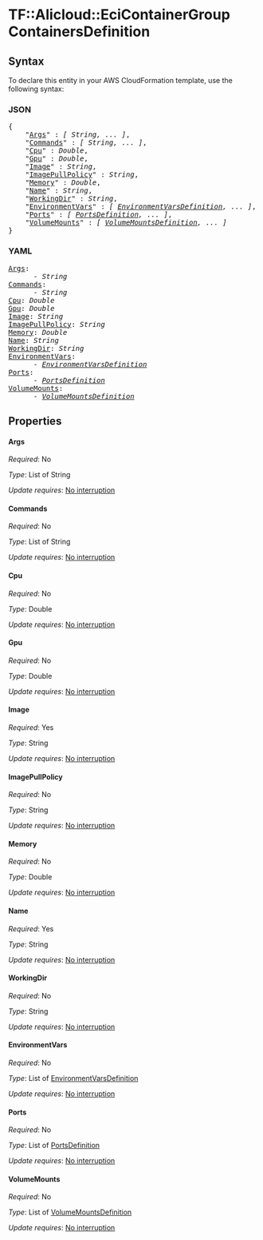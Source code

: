 # TF::Alicloud::EciContainerGroup ContainersDefinition

## Syntax

To declare this entity in your AWS CloudFormation template, use the following syntax:

### JSON

<pre>
{
    "<a href="#args" title="Args">Args</a>" : <i>[ String, ... ]</i>,
    "<a href="#commands" title="Commands">Commands</a>" : <i>[ String, ... ]</i>,
    "<a href="#cpu" title="Cpu">Cpu</a>" : <i>Double</i>,
    "<a href="#gpu" title="Gpu">Gpu</a>" : <i>Double</i>,
    "<a href="#image" title="Image">Image</a>" : <i>String</i>,
    "<a href="#imagepullpolicy" title="ImagePullPolicy">ImagePullPolicy</a>" : <i>String</i>,
    "<a href="#memory" title="Memory">Memory</a>" : <i>Double</i>,
    "<a href="#name" title="Name">Name</a>" : <i>String</i>,
    "<a href="#workingdir" title="WorkingDir">WorkingDir</a>" : <i>String</i>,
    "<a href="#environmentvars" title="EnvironmentVars">EnvironmentVars</a>" : <i>[ <a href="environmentvarsdefinition.md">EnvironmentVarsDefinition</a>, ... ]</i>,
    "<a href="#ports" title="Ports">Ports</a>" : <i>[ <a href="portsdefinition.md">PortsDefinition</a>, ... ]</i>,
    "<a href="#volumemounts" title="VolumeMounts">VolumeMounts</a>" : <i>[ <a href="volumemountsdefinition.md">VolumeMountsDefinition</a>, ... ]</i>
}
</pre>

### YAML

<pre>
<a href="#args" title="Args">Args</a>: <i>
      - String</i>
<a href="#commands" title="Commands">Commands</a>: <i>
      - String</i>
<a href="#cpu" title="Cpu">Cpu</a>: <i>Double</i>
<a href="#gpu" title="Gpu">Gpu</a>: <i>Double</i>
<a href="#image" title="Image">Image</a>: <i>String</i>
<a href="#imagepullpolicy" title="ImagePullPolicy">ImagePullPolicy</a>: <i>String</i>
<a href="#memory" title="Memory">Memory</a>: <i>Double</i>
<a href="#name" title="Name">Name</a>: <i>String</i>
<a href="#workingdir" title="WorkingDir">WorkingDir</a>: <i>String</i>
<a href="#environmentvars" title="EnvironmentVars">EnvironmentVars</a>: <i>
      - <a href="environmentvarsdefinition.md">EnvironmentVarsDefinition</a></i>
<a href="#ports" title="Ports">Ports</a>: <i>
      - <a href="portsdefinition.md">PortsDefinition</a></i>
<a href="#volumemounts" title="VolumeMounts">VolumeMounts</a>: <i>
      - <a href="volumemountsdefinition.md">VolumeMountsDefinition</a></i>
</pre>

## Properties

#### Args

_Required_: No

_Type_: List of String

_Update requires_: [No interruption](https://docs.aws.amazon.com/AWSCloudFormation/latest/UserGuide/using-cfn-updating-stacks-update-behaviors.html#update-no-interrupt)

#### Commands

_Required_: No

_Type_: List of String

_Update requires_: [No interruption](https://docs.aws.amazon.com/AWSCloudFormation/latest/UserGuide/using-cfn-updating-stacks-update-behaviors.html#update-no-interrupt)

#### Cpu

_Required_: No

_Type_: Double

_Update requires_: [No interruption](https://docs.aws.amazon.com/AWSCloudFormation/latest/UserGuide/using-cfn-updating-stacks-update-behaviors.html#update-no-interrupt)

#### Gpu

_Required_: No

_Type_: Double

_Update requires_: [No interruption](https://docs.aws.amazon.com/AWSCloudFormation/latest/UserGuide/using-cfn-updating-stacks-update-behaviors.html#update-no-interrupt)

#### Image

_Required_: Yes

_Type_: String

_Update requires_: [No interruption](https://docs.aws.amazon.com/AWSCloudFormation/latest/UserGuide/using-cfn-updating-stacks-update-behaviors.html#update-no-interrupt)

#### ImagePullPolicy

_Required_: No

_Type_: String

_Update requires_: [No interruption](https://docs.aws.amazon.com/AWSCloudFormation/latest/UserGuide/using-cfn-updating-stacks-update-behaviors.html#update-no-interrupt)

#### Memory

_Required_: No

_Type_: Double

_Update requires_: [No interruption](https://docs.aws.amazon.com/AWSCloudFormation/latest/UserGuide/using-cfn-updating-stacks-update-behaviors.html#update-no-interrupt)

#### Name

_Required_: Yes

_Type_: String

_Update requires_: [No interruption](https://docs.aws.amazon.com/AWSCloudFormation/latest/UserGuide/using-cfn-updating-stacks-update-behaviors.html#update-no-interrupt)

#### WorkingDir

_Required_: No

_Type_: String

_Update requires_: [No interruption](https://docs.aws.amazon.com/AWSCloudFormation/latest/UserGuide/using-cfn-updating-stacks-update-behaviors.html#update-no-interrupt)

#### EnvironmentVars

_Required_: No

_Type_: List of <a href="environmentvarsdefinition.md">EnvironmentVarsDefinition</a>

_Update requires_: [No interruption](https://docs.aws.amazon.com/AWSCloudFormation/latest/UserGuide/using-cfn-updating-stacks-update-behaviors.html#update-no-interrupt)

#### Ports

_Required_: No

_Type_: List of <a href="portsdefinition.md">PortsDefinition</a>

_Update requires_: [No interruption](https://docs.aws.amazon.com/AWSCloudFormation/latest/UserGuide/using-cfn-updating-stacks-update-behaviors.html#update-no-interrupt)

#### VolumeMounts

_Required_: No

_Type_: List of <a href="volumemountsdefinition.md">VolumeMountsDefinition</a>

_Update requires_: [No interruption](https://docs.aws.amazon.com/AWSCloudFormation/latest/UserGuide/using-cfn-updating-stacks-update-behaviors.html#update-no-interrupt)


